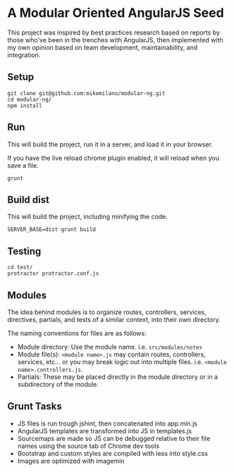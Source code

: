 A Modular Oriented AngularJS Seed
=================================

This project was inspired by best practices research based on reports
by those who've been in the trenches with AngularJS, then implemented
with my own opinion based on team development, maintainability, and integration.

## Setup
```
git clone git@github.com:mikemilano/modular-ng.git
cd modular-ng/
npm install
```

## Run
This will build the project, run it in a server, and load it in your browser.

If you have the live reload chrome plugin enabled, it will reload when you save a file.
```
grunt
```

## Build dist
This will build the project, including minifying the code.
```
SERVER_BASE=dist grunt build
```

## Testing
```
cd test/
protractor protractor.conf.js
```

## Modules

The idea behind modules is to organize routes, controllers,
services, directives, partials, and tests of a similar context, into
their own directory.

The naming conventions for files are as follows:

- Module directory: Use the module name. i.e. `src/modules/notes`
- Module file(s): `<module name>.js` may contain routes, controllers, services,
etc... or you may break logic out into multiple files. i.e. `<module name>.controllers.js`.
- Partials: These may be placed directly in the module directory or in a
subdirectory of the module.

## Grunt Tasks
- JS files is run trough jshint, then concatenated into app.min.js
- AngularJS templates are transformed into JS in templates.js
- Sourcemaps are made so JS can be debugged relative to their file names using the source tab of Chrome dev tools
- Bootstrap and custom styles are compiled with less into style.css
- Images are optimized with imagemin
